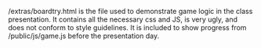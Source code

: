 /extras/boardtry.html is the file used to demonstrate game logic in the
class presentation.  It contains all the necessary css and JS,
is very ugly, and does not conform to style guidelines.  It is included
to show progress from /public/js/game.js before the presentation day.